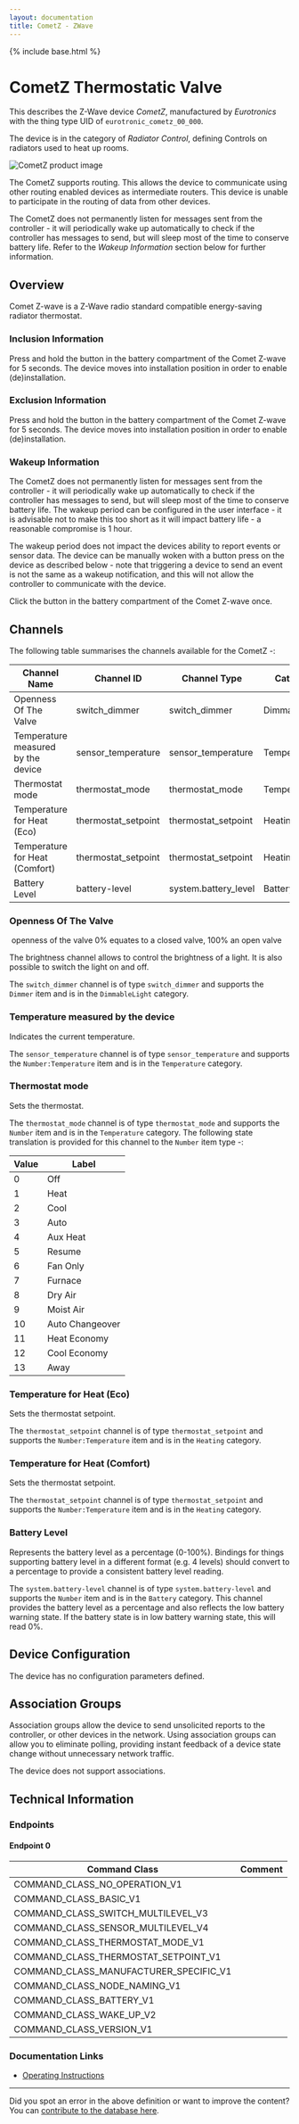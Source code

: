 ```yaml
---
layout: documentation
title: CometZ - ZWave
---
```


{% include base.html %}

# CometZ Thermostatic Valve
This describes the Z-Wave device *CometZ*, manufactured by *Eurotronics* with the thing type UID of ```eurotronic_cometz_00_000```.

The device is in the category of *Radiator Control*, defining Controls on radiators used to heat up rooms.

![CometZ product image](https://opensmarthouse.org/zwavedatabase/372/image/)


The CometZ supports routing. This allows the device to communicate using other routing enabled devices as intermediate routers.  This device is unable to participate in the routing of data from other devices.

The CometZ does not permanently listen for messages sent from the controller - it will periodically wake up automatically to check if the controller has messages to send, but will sleep most of the time to conserve battery life. Refer to the *Wakeup Information* section below for further information.

## Overview

Comet Z-wave is a Z-Wave radio standard compatible energy-saving radiator thermostat.

### Inclusion Information

Press and hold the button in the battery compartment of the Comet Z-wave for 5 seconds. The device moves into installation position in order to enable (de)installation.

### Exclusion Information

Press and hold the button in the battery compartment of the Comet Z-wave for 5 seconds. The device moves into installation position in order to enable (de)installation.

### Wakeup Information

The CometZ does not permanently listen for messages sent from the controller - it will periodically wake up automatically to check if the controller has messages to send, but will sleep most of the time to conserve battery life. The wakeup period can be configured in the user interface - it is advisable not to make this too short as it will impact battery life - a reasonable compromise is 1 hour.

The wakeup period does not impact the devices ability to report events or sensor data. The device can be manually woken with a button press on the device as described below - note that triggering a device to send an event is not the same as a wakeup notification, and this will not allow the controller to communicate with the device.


Click the button in the battery compartment of the Comet Z-wave once.

## Channels

The following table summarises the channels available for the CometZ -:

| Channel Name | Channel ID | Channel Type | Category | Item Type |
|--------------|------------|--------------|----------|-----------|
| Openness Of The Valve | switch_dimmer | switch_dimmer | DimmableLight | Dimmer | 
| Temperature measured by the device | sensor_temperature | sensor_temperature | Temperature | Number:Temperature | 
| Thermostat mode | thermostat_mode | thermostat_mode | Temperature | Number | 
| Temperature for Heat (Eco) | thermostat_setpoint | thermostat_setpoint | Heating | Number:Temperature | 
| Temperature for Heat (Comfort) | thermostat_setpoint | thermostat_setpoint | Heating | Number:Temperature | 
| Battery Level | battery-level | system.battery_level | Battery | Number |

### Openness Of The Valve
 openness of the valve 0% equates to a closed valve, 100% an open valve

The brightness channel allows to control the brightness of a light.
            It is also possible to switch the light on and off.

The ```switch_dimmer``` channel is of type ```switch_dimmer``` and supports the ```Dimmer``` item and is in the ```DimmableLight``` category.

### Temperature measured by the device
Indicates the current temperature.

The ```sensor_temperature``` channel is of type ```sensor_temperature``` and supports the ```Number:Temperature``` item and is in the ```Temperature``` category.

### Thermostat mode
Sets the thermostat.

The ```thermostat_mode``` channel is of type ```thermostat_mode``` and supports the ```Number``` item and is in the ```Temperature``` category.
The following state translation is provided for this channel to the ```Number``` item type -:

| Value | Label     |
|-------|-----------|
| 0 | Off |
| 1 | Heat |
| 2 | Cool |
| 3 | Auto |
| 4 | Aux Heat |
| 5 | Resume |
| 6 | Fan Only |
| 7 | Furnace |
| 8 | Dry Air |
| 9 | Moist Air |
| 10 | Auto Changeover |
| 11 | Heat Economy |
| 12 | Cool Economy |
| 13 | Away |

### Temperature for Heat (Eco)
Sets the thermostat setpoint.

The ```thermostat_setpoint``` channel is of type ```thermostat_setpoint``` and supports the ```Number:Temperature``` item and is in the ```Heating``` category.

### Temperature for Heat (Comfort)
Sets the thermostat setpoint.

The ```thermostat_setpoint``` channel is of type ```thermostat_setpoint``` and supports the ```Number:Temperature``` item and is in the ```Heating``` category.

### Battery Level
Represents the battery level as a percentage (0-100%). Bindings for things supporting battery level in a different format (e.g. 4 levels) should convert to a percentage to provide a consistent battery level reading.

The ```system.battery-level``` channel is of type ```system.battery-level``` and supports the ```Number``` item and is in the ```Battery``` category.
This channel provides the battery level as a percentage and also reflects the low battery warning state. If the battery state is in low battery warning state, this will read 0%.


## Device Configuration

The device has no configuration parameters defined.

## Association Groups

Association groups allow the device to send unsolicited reports to the controller, or other devices in the network. Using association groups can allow you to eliminate polling, providing instant feedback of a device state change without unnecessary network traffic.

The device does not support associations.
## Technical Information

### Endpoints

#### Endpoint 0

| Command Class | Comment |
|---------------|---------|
| COMMAND_CLASS_NO_OPERATION_V1| |
| COMMAND_CLASS_BASIC_V1| |
| COMMAND_CLASS_SWITCH_MULTILEVEL_V3| |
| COMMAND_CLASS_SENSOR_MULTILEVEL_V4| |
| COMMAND_CLASS_THERMOSTAT_MODE_V1| |
| COMMAND_CLASS_THERMOSTAT_SETPOINT_V1| |
| COMMAND_CLASS_MANUFACTURER_SPECIFIC_V1| |
| COMMAND_CLASS_NODE_NAMING_V1| |
| COMMAND_CLASS_BATTERY_V1| |
| COMMAND_CLASS_WAKE_UP_V2| |
| COMMAND_CLASS_VERSION_V1| |

### Documentation Links

* [Operating Instructions](https://opensmarthouse.org/zwavedatabase/372/reference/Comet-zwave-BDA-eng.pdf)

---

Did you spot an error in the above definition or want to improve the content?
You can [contribute to the database here](https://opensmarthouse.org/zwavedatabase/372).
